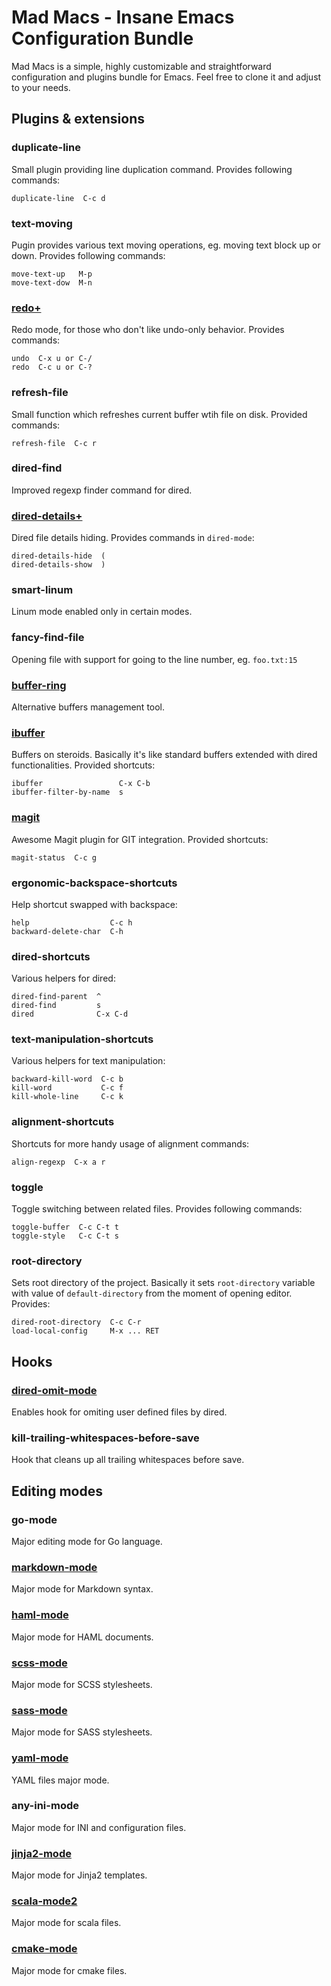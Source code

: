 # Mad Macs - Insane Emacs Configuration Bundle

Mad Macs is a simple, highly customizable and straightforward configuration and plugins
bundle for Emacs. Feel free to clone it and adjust to your needs.

## Plugins & extensions

### duplicate-line
Small plugin providing line duplication command. Provides following commands:

    duplicate-line  C-c d

### text-moving
Pugin provides various text moving operations, eg. moving text block up or down.
Provides following commands:

    move-text-up   M-p
    move-text-dow  M-n

### [redo+](http://www.emacswiki.org/RedoPlus)
Redo mode, for those who don't like undo-only behavior. Provides commands:

    undo  C-x u or C-/
    redo  C-c u or C-?

### refresh-file
Small function which refreshes current buffer wtih file on disk. Provided commands:

    refresh-file  C-c r

### dired-find
Improved regexp finder command for dired.

### [dired-details+](http://www.emacswiki.org/DiredDetails)
Dired file details hiding. Provides commands in `dired-mode`:

    dired-details-hide  (
    dired-details-show  )

### smart-linum
Linum mode enabled only in certain modes.

### fancy-find-file
Opening file with support for going to the line number, eg. `foo.txt:15`

### [buffer-ring](http://www.emacswiki.org/BufferRing)
Alternative buffers management tool.

### [ibuffer](http://www.emacswiki.org/emacs/IbufferMode)
Buffers on steroids. Basically it's like standard buffers extended with dired functionalities.
Provided shortcuts:

    ibuffer                 C-x C-b
    ibuffer-filter-by-name  s

### [magit](http://www.emacswiki.org/emacs/Magit)
Awesome Magit plugin for GIT integration. Provided shortcuts:

    magit-status  C-c g

### ergonomic-backspace-shortcuts
Help shortcut swapped with backspace:

    help                  C-c h
    backward-delete-char  C-h

### dired-shortcuts
Various helpers for dired:

    dired-find-parent  ^
    dired-find         s
    dired              C-x C-d

### text-manipulation-shortcuts
Various helpers for text manipulation:

    backward-kill-word  C-c b
    kill-word           C-c f
    kill-whole-line     C-c k

### alignment-shortcuts
Shortcuts for more handy usage of alignment commands:

    align-regexp  C-x a r

### toggle
Toggle switching between related files. Provides following commands:

    toggle-buffer  C-c C-t t
    toggle-style   C-c C-t s

### root-directory
Sets root directory of the project. Basically it sets
`root-directory` variable with value of `default-directory`
from the moment of opening editor. Provides:

    dired-root-directory  C-c C-r
    load-local-config     M-x ... RET

## Hooks

### [dired-omit-mode](http://emacswiki.org/emacs/DiredOmitMode)
Enables hook for omiting user defined files by dired.

### kill-trailing-whitespaces-before-save
Hook that cleans up all trailing whitespaces before save.

## Editing modes

### go-mode
Major editing mode for Go language.

### [markdown-mode](http://emacswiki.org/emacs/MarkdownMode)
Major mode for Markdown syntax.

### [haml-mode](https://github.com/nex3/haml-mode)
Major mode for HAML documents.

### [scss-mode](https://github.com/antonj/scss-mode)
Major mode for SCSS stylesheets.

### [sass-mode](https://github.com/nex3/sass-mode)
Major mode for SASS stylesheets.

### [yaml-mode](https://github.com/yoshiki/yaml-mode)
YAML files major mode.

### any-ini-mode
Major mode for INI and configuration files.

### [jinja2-mode](https://github.com/paradoxxxzero/jinja2-mode)
Major mode for Jinja2 templates.

### [scala-mode2](https://github.com/hvesalai/scala-mode2)
Major mode for scala files.

### [cmake-mode](http://www.cmake.org/CMakeDocs/cmake-mode.el)
Major mode for cmake files.
